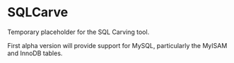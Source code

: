 SQLCarve
========
Temporary placeholder for the SQL Carving tool.

First alpha version will provide support for MySQL, particularly the MyISAM and InnoDB tables.


